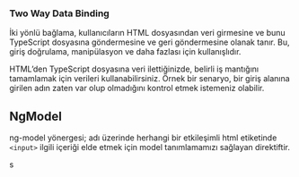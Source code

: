 ### Two Way Data Binding

İki yönlü bağlama, kullanıcıların HTML dosyasından veri girmesine ve bunu TypeScript dosyasına göndermesine ve geri
göndermesine olanak tanır. Bu, giriş doğrulama, manipülasyon ve daha fazlası için kullanışlıdır.

HTML’den TypeScript dosyasına veri ilettiğinizde, belirli iş mantığını tamamlamak için verileri kullanabilirsiniz. Örnek
bir senaryo, bir giriş alanına girilen adın zaten var olup olmadığını kontrol etmek istemeniz olabilir.

## NgModel

ng-model yönergesi; adı üzerinde herhangi bir etkileşimli html etiketinde
`<input>` 
ilgili içeriği elde etmek için model tanımlamamızı sağlayan direktiftir.

s
